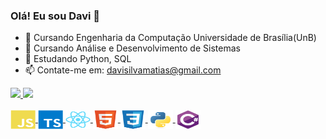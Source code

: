 ### Olá! Eu sou Davi 👋

- 🔭 Cursando Engenharia da Computação Universidade de Brasília(UnB)
- 🔭 Cursando Análise e Desenvolvimento de Sistemas
- 🌱 Estudando Python, SQL
- 📫 Contate-me em: davisilvamatias@gmail.com

<div>
  <a href="https://github.com/daves22">
  <img height="180em" src="https://github-readme-stats.vercel.app/api?username=daves22&show_icons=true&theme=tokyonight&include_all_commits=true&count_private=true"/>
  <img height="180em" src="https://github-readme-stats.vercel.app/api/top-langs/?username=daves22&layout=compact&langs_count=7&theme=tokyonight"/>
</div>


  <div style="display: inline_block"><br>
  <img align="center" alt="daves-Js" height="30" width="40" src="https://raw.githubusercontent.com/devicons/devicon/master/icons/javascript/javascript-plain.svg">
  <img align="center" alt="daves-Ts" height="30" width="40" src="https://raw.githubusercontent.com/devicons/devicon/master/icons/typescript/typescript-plain.svg">
  <img align="center" alt="daves-React" height="30" width="40" src="https://raw.githubusercontent.com/devicons/devicon/master/icons/react/react-original.svg">
  <img align="center" alt="daves-HTML" height="30" width="40" src="https://raw.githubusercontent.com/devicons/devicon/master/icons/html5/html5-original.svg">
  <img align="center" alt="daves-CSS" height="30" width="40" src="https://raw.githubusercontent.com/devicons/devicon/master/icons/css3/css3-original.svg">
  <img align="center" alt="daves-Python" height="30" width="40" src="https://raw.githubusercontent.com/devicons/devicon/master/icons/python/python-original.svg">
  <img align="center" alt="daves-Csharp" height="30" width="40" src="https://raw.githubusercontent.com/devicons/devicon/master/icons/csharp/csharp-original.svg">
</div>
  
   ##
